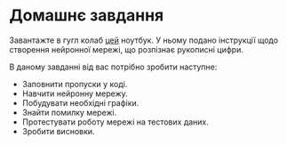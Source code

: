 # Домашнє завдання
Завантажте в гугл колаб [цей](https://colab.research.google.com/drive/1OnprDabu1zcZNUTagefFNFYTaEipQQs9) ноутбук. У ньому подано інструкції щодо створення нейронної мережі, що розпізнає рукописні цифри. 

В даному завданні від вас потрібно зробити наступне:

* Заповнити пропуски у коді.
* Навчити нейронну мережу.
* Побудувати необхідні графіки.
* Знайти помилку мережі.
* Протестувати роботу мережі на тестових даних.
* Зробити висновки.
